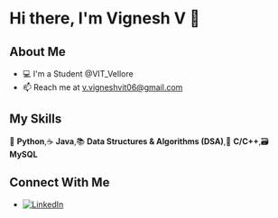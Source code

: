# Hi there, I'm Vignesh V 👋

## About Me
- 💻 I'm a Student @VIT_Vellore
- 📫 Reach me at v.vigneshvit06@gmail.com

## My Skills
 🐍 **Python**,☕ **Java**,📚 **Data Structures & Algorithms (DSA)**,🔧 **C/C++**,🗃️ **MySQL**

## Connect With Me
- [![LinkedIn](https://img.shields.io/badge/LinkedIn-0077B5?style=flat&logo=linkedin&logoColor=white)](www.linkedin.com/in/vignesh-v-539197290)



